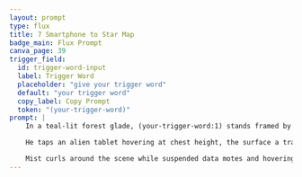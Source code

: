 ```yaml
---
layout: prompt
type: flux
title: 7 Smartphone to Star Map
badge_main: Flux Prompt
canva_page: 39
trigger_field:
  id: trigger-word-input
  label: Trigger Word
  placeholder: "give your trigger word"
  default: "your trigger word"
  copy_label: Copy Prompt
  token: "(your-trigger-word)"
prompt: |
    In a teal-lit forest glade, (your-trigger-word:1) stands framed by towering bioluminescent trunks, humidity darkening his fitted dark blue T-shirt.

    He taps an alien tablet hovering at chest height, the surface a translucent slab of etched crystal held aloft by humming glyphs. As his fingertips make contact, violet circuitry flares beneath them, casting intricate glow trails across his widened eyes and delighted, parted lips.

    Mist curls around the scene while suspended data motes and hovering root nodes mirror the tablet’s light. Cinematic, hyperreal detail captures the moment the rainforest responds—micro-ripples of magenta energy pulsing through the glade as the alien interface awakens.
---
```

